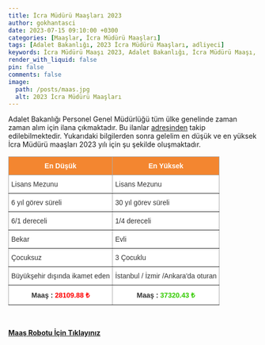 ```yaml
---
title: İcra Müdürü Maaşları 2023
author: gokhantasci
date: 2023-07-15 09:10:00 +0300
categories: [Maaşlar, İcra Müdürü Maaşları]
tags: [Adalet Bakanlığı, 2023 İcra Müdürü Maaşları, adliyeci]
keywords: İcra Müdürü Maaşı 2023, Adalet Bakanlığı, İcra Müdürü Maaşı, en düşük İcra Müdürü Maaşı, sözleşmeli İcra Müdürü maaşı, sözleşmeli İcra Müdürü Maaşı, Yargıtay, İcra Müdürü Alımı Ne Zaman, İcra Müdürü nedir?, İcra Müdürü nasıl olunur, İcra Müdürülik şartları, İcra Müdürü ne iş yapar?
render_with_liquid: false
pin: false
comments: false
image:
  path: /posts/maas.jpg
  alt: 2023 İcra Müdürü Maaşları
---
```


Adalet Bakanlığı Personel Genel Müdürlüğü tüm ülke genelinde zaman zaman alım için ilana çıkmaktadır.
Bu ilanlar <a href="https://pgm.adalet.gov.tr/">adresinden</a> takip edilebilmektedir.
Yukarıdaki bilgilerden sonra gelelim en düşük ve en yüksek İcra Müdürü maaşları 2023 yılı için şu şekilde oluşmaktadır.


<style type="text/css">
.tg  {border-collapse:collapse;border-color:#aaa;border-spacing:0;}
.tg td{background-color:#fff;border-color:#aaa;border-style:solid;border-width:1px;color:#333;
  font-family:Arial, sans-serif;font-size:14px;overflow:hidden;padding:10px 5px;word-break:normal;}
.tg th{background-color:#f38630;border-color:#aaa;border-style:solid;border-width:1px;color:#fff;
  font-family:Arial, sans-serif;font-size:14px;font-weight:normal;overflow:hidden;padding:10px 5px;word-break:normal;}
.tg .tg-c3ow{border-color:inherit;text-align:center;vertical-align:top}
.tg .tg-0pky{border-color:inherit;text-align:left;vertical-align:top}
.tg .tg-dvpl{border-color:inherit;text-align:right;vertical-align:top}
</style>
<table class="tg">
<thead>
  <tr>
    <th class="tg-c3ow"><span style="font-weight:bold">En Düşük</span></th>
    <th class="tg-c3ow"><span style="font-weight:bold">En Yüksek</span></th>
  </tr>
</thead>
<tbody>
  <tr>
    <td class="tg-0pky">Lisans Mezunu</td>
    <td class="tg-0pky">Lisans Mezunu</td>
  </tr>
  <tr>
    <td class="tg-0pky">6 yıl görev süreli</td>
    <td class="tg-0pky">30 yıl görev süreli</td>
  </tr>
  <tr>
    <td class="tg-0pky">6/1 dereceli</td>
    <td class="tg-0pky">1/4 dereceli</td>
  </tr>
  <tr>
    <td class="tg-0pky">Bekar</td>
    <td class="tg-0pky">Evli</td>
  </tr>
  <tr>
    <td class="tg-0pky">Çocuksuz</td>
    <td class="tg-0pky">3 Çocuklu</td>
  </tr>
  <tr>
    <td class="tg-dvpl">Büyükşehir dışında ikamet eden</td>
    <td class="tg-0pky">İstanbul / İzmir /Ankara'da oturan</td>
  </tr>
  <tr>
    <td class="tg-c3ow"><span style="font-weight:bold">Maaş : </span><span style="font-weight:bold;color:#FE0000">28109.88 ₺</span></td>
    <td class="tg-c3ow"><span style="font-weight:bold">Maaş : </span><span style="font-weight:bold;color:#32CB00">37320.43 ₺</span></td>
  </tr>
</tbody>
</table>

<span><br>

[**Maaş Robotu İçin Tıklayınız**](https://adliyeci.com.tr/maasyeni/)
